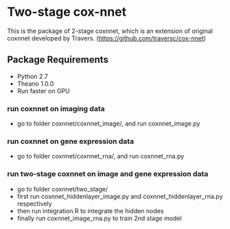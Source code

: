 #  Two-stage cox-nnet

This is the package of 2-stage coxnnet, which is an extension of original coxnnet developed by Travers. (https://github.com/traversc/cox-nnet)

## Package Requirements
* Python 2.7 
* Theano 1.0.0
* Run faster on GPU

### run coxnnet on imaging data
* go to folder coxnnet/coxnnet_image/, and run coxnnet_image.py

### run coxnnet on gene expression data
* go to folder coxnnet/coxnnet_rna/, and run coxnnet_rna.py

### run two-stage coxnnet on image and gene expression data
* go to folder coxnnet/two_stage/
* first run coxnnet_hiddenlayer_image.py and coxnnet_hiddenlayer_rna.py respectively
* then run integration.R to integrate the hidden nodes
* finally run coxnnet_image_rna.py to train 2nd stage model
